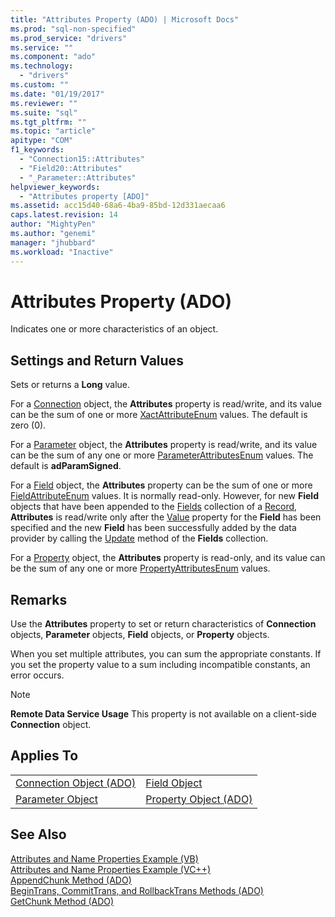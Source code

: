 ```yaml
---
title: "Attributes Property (ADO) | Microsoft Docs"
ms.prod: "sql-non-specified"
ms.prod_service: "drivers"
ms.service: ""
ms.component: "ado"
ms.technology:
  - "drivers"
ms.custom: ""
ms.date: "01/19/2017"
ms.reviewer: ""
ms.suite: "sql"
ms.tgt_pltfrm: ""
ms.topic: "article"
apitype: "COM"
f1_keywords: 
  - "Connection15::Attributes"
  - "Field20::Attributes"
  - "_Parameter::Attributes"
helpviewer_keywords: 
  - "Attributes property [ADO]"
ms.assetid: acc15d40-68a6-4ba9-85bd-12d331aecaa6
caps.latest.revision: 14
author: "MightyPen"
ms.author: "genemi"
manager: "jhubbard"
ms.workload: "Inactive"
---
```

# Attributes Property (ADO)
Indicates one or more characteristics of an object.  
  
## Settings and Return Values  
 Sets or returns a **Long** value.  
  
 For a [Connection](../../../ado/reference/ado-api/connection-object-ado.md) object, the **Attributes** property is read/write, and its value can be the sum of one or more [XactAttributeEnum](../../../ado/reference/ado-api/xactattributeenum.md) values. The default is zero (0).  
  
 For a [Parameter](../../../ado/reference/ado-api/parameter-object.md) object, the **Attributes** property is read/write, and its value can be the sum of any one or more [ParameterAttributesEnum](../../../ado/reference/ado-api/parameterattributesenum.md) values. The default is **adParamSigned**.  
  
 For a [Field](../../../ado/reference/ado-api/field-object.md) object, the **Attributes** property can be the sum of one or more [FieldAttributeEnum](../../../ado/reference/ado-api/fieldattributeenum.md) values. It is normally read-only. However, for new **Field** objects that have been appended to the [Fields](../../../ado/reference/ado-api/fields-collection-ado.md) collection of a [Record](../../../ado/reference/ado-api/record-object-ado.md), **Attributes** is read/write only after the [Value](../../../ado/reference/ado-api/value-property-ado.md) property for the **Field** has been specified and the new **Field** has been successfully added by the data provider by calling the [Update](../../../ado/reference/ado-api/update-method.md) method of the **Fields** collection.  
  
 For a [Property](../../../ado/reference/ado-api/property-object-ado.md) object, the **Attributes** property is read-only, and its value can be the sum of any one or more [PropertyAttributesEnum](../../../ado/reference/ado-api/propertyattributesenum.md) values.  
  
## Remarks  
 Use the **Attributes** property to set or return characteristics of **Connection** objects, **Parameter** objects, **Field** objects, or **Property** objects.  
  
 When you set multiple attributes, you can sum the appropriate constants. If you set the property value to a sum including incompatible constants, an error occurs.  
  
> [!NOTE]
>  **Remote Data Service Usage** This property is not available on a client-side **Connection** object.  
  
## Applies To  
  
|||  
|-|-|  
|[Connection Object (ADO)](../../../ado/reference/ado-api/connection-object-ado.md)|[Field Object](../../../ado/reference/ado-api/field-object.md)|  
|[Parameter Object](../../../ado/reference/ado-api/parameter-object.md)|[Property Object (ADO)](../../../ado/reference/ado-api/property-object-ado.md)|  
  
## See Also  
 [Attributes and Name Properties Example (VB)](../../../ado/reference/ado-api/attributes-and-name-properties-example-vb.md)   
 [Attributes and Name Properties Example (VC++)](../../../ado/reference/ado-api/attributes-and-name-properties-example-vc.md)   
 [AppendChunk Method (ADO)](../../../ado/reference/ado-api/appendchunk-method-ado.md)   
 [BeginTrans, CommitTrans, and RollbackTrans Methods (ADO)](../../../ado/reference/ado-api/begintrans-committrans-and-rollbacktrans-methods-ado.md)   
 [GetChunk Method (ADO)](../../../ado/reference/ado-api/getchunk-method-ado.md)
